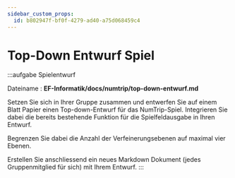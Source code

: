 ```yaml
---
sidebar_custom_props:
  id: b802947f-bf0f-4279-ad40-a75d068459c4
---
```


# Top-Down Entwurf Spiel

:::aufgabe Spielentwurf
<Answer type="state" webKey="90a9cdb5-6384-4818-b229-eb7d4ff889c3" />

Dateiname
: __EF-Informatik/docs/numtrip/top-down-entwurf.md__

Setzen Sie sich in Ihrer Gruppe zusammen und entwerfen Sie auf einem Blatt Papier einen Top-down-Entwurf für das NumTrip-Spiel. Integrieren Sie dabei die bereits bestehende Funktion für die Spielfeldausgabe in Ihren Entwurf.

Begrenzen Sie dabei die Anzahl der Verfeinerungsebenen auf maximal vier Ebenen.

Erstellen Sie anschliessend ein neues Markdown Dokument (jedes Gruppenmitglied für sich) mit Ihrem Entwurf.
:::
